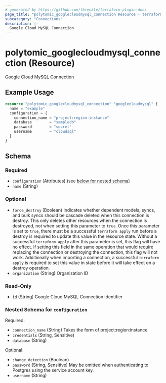 ```yaml
---
# generated by https://github.com/fbreckle/terraform-plugin-docs
page_title: "polytomic_googlecloudmysql_connection Resource - terraform-provider-polytomic"
subcategory: "Connections"
description: |-
  Google Cloud MySQL Connection
---
```


# polytomic_googlecloudmysql_connection (Resource)

Google Cloud MySQL Connection

## Example Usage

```terraform
resource "polytomic_googlecloudmysql_connection" "googlecloudmysql" {
  name = "example"
  configuration = {
    connection_name = "project:region:instance"
    database        = "sampledb"
    password        = "secret"
    username        = "cloudsql"
  }
}
```

<!-- schema generated by tfplugindocs -->
## Schema

### Required

- `configuration` (Attributes) (see [below for nested schema](#nestedatt--configuration))
- `name` (String)

### Optional

- `force_destroy` (Boolean) Indicates whether dependent models, syncs, and bulk syncs should be cascade deleted when this connection is destroy. This only deletes other resources when the connection is destroyed, not when setting this parameter to `true`. Once this parameter is set to `true`, there must be a successful `terraform apply` run before a destroy is required to update this value in the resource state. Without a successful `terraform apply` after this parameter is set, this flag will have no effect. If setting this field in the same operation that would require replacing the connection or destroying the connection, this flag will not work. Additionally when importing a connection, a successful `terraform apply` is required to set this value in state before it will take effect on a destroy operation.
- `organization` (String) Organization ID

### Read-Only

- `id` (String) Google Cloud MySQL Connection identifier

<a id="nestedatt--configuration"></a>
### Nested Schema for `configuration`

Required:

- `connection_name` (String) Takes the form of project:region:instance
- `credentials` (String, Sensitive)
- `database` (String)

Optional:

- `change_detection` (Boolean)
- `password` (String, Sensitive) May be omitted when authenticating to Postgres using the service account key.
- `username` (String)


